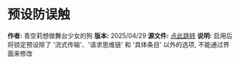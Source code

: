 # 预设防误触

**作者:** 青空莉想做舞台少女的狗
**版本:** 2025/04/29
**源文件:** [点此跳转](https://gitgud.io/StageDog/tavern_resource/-/tree/main/酒馆助手/预设防误触/源文件?ref_type=heads)
**说明:** 启用后将锁定预设除了 '流式传输'、'请求思维链' 和 '具体条目' 以外的选项, 不能通过界面来修改

